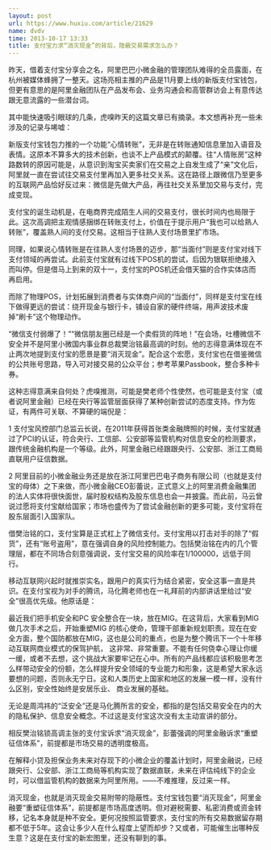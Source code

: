 ```yaml
---
layout: post
url: https://www.huxiu.com/article/21629
name: dvdv
time: 2013-10-17 13:33
title: 支付宝力求“消灭现金”的背后，隐蔽交易需求怎么办？
---
```

昨天，借着支付宝分享会之名，阿里巴巴小微金融的管理团队难得的全员露面，在杭州被媒体蜂拥了一整天。这场亮相主推的产品是11月要上线的新版支付宝钱包，但更有意思的是阿里金融团队在产品发布会、业务沟通会和高管群访会上有意传达跟无意流露的一些潜台词。

其中能快速吸引眼球的几条，虎嗅昨天的这篇文章已有摘录。本文想再补充一些未涉及的记录与唏嘘：

新版支付宝钱包力推的一个功能“心情转账”，无非是在转账通知信息里加入语音及表情。这原本不算多大的技术创新，也谈不上产品模式的颠覆。往“人情账房”这种路数转的原因可能是，从意识到淘宝买卖家们在交易之上自发生成了“亲”文化后，阿里就一直在尝试往交易支付里再加入更多社交关系。这在路径上跟微信乃至更多的互联网产品恰好反过来：微信是先做大产品，再往社交关系里加交易与支付，完成变现。

支付宝的诞生动机是，在电商界完成陌生人间的交易支付，很长时间内也局限于此。这次高调把主观情感捆绑在转账支付上，价值在于提示用户“我也可以给熟人转账”，覆盖熟人间的支付交易。这相当于往熟人支付场景里扩市场。

同理，如果说心情转账是在往熟人支付场景的迈步，那“当面付”则是支付宝对线下支付领域的再尝试。此前支付宝就有过线下POS机的尝试，后因为银联拒绝接入而叫停。但是借马上到来的双十一，支付宝的POS机还会借天猫的合作实体店而再启用。

而除了物理POS，计划拓展到消费者与实体商户间的“当面付”，同样是支付宝在线下做得更远的尝试：绕开现金与银行卡，铺设自家的硬件终端，用声波技术废掉“刷卡”这个物理动作。

“微信支付弱爆了！”“微信朋友圈已经是一个卖假货的阵地！”在会场，吐槽微信不安全并不是阿里小微国内事业群总裁樊治铭最高调的时刻。他的志得意满体现在不止两次地提到支付宝的愿景是要“消灭现金”。配合这个宏愿，支付宝也在借鉴微信的公共账号思路，导入可对接交易的公众平台；参考苹果Passbook，整合多种卡券。

这种志得意满来自何处？虎嗅推测，可能是樊老师个性使然，也可能是支付宝（或者说阿里金融）已经在央行等监管层面获得了某种创新尝试的态度支持。作为佐证，有两件可关联、不算硬的端倪是：

1 支付宝风控部门总监云长说，在2011年获得首张类金融牌照的时候，支付宝就通过了PCI的认证，符合央行、工信部、公安部等监管机构对信息安全的检测要求，跟传统金融机构是一个等级。此外，阿里金融已经跟跟央行、公安部、浙江工商局直联用户征信数据。

2 阿里目前的小微金融业务还是放在浙江阿里巴巴电子商务有限公司（也就是支付宝的母体）之下来做，而小微金融CEO彭蕾说，正式意义上的阿里消费金融集团的法人实体将很快面世，届时股权结构及股东信息也会一并披露。而此前，马云曾说过愿将支付宝献给国家；市场也盛传为了尝试金融创新的更多可能，支付宝将在股东层面引入国家队。

借樊治铭的口，支付宝算是正式杠上了微信支付。支付宝用以打击对手的除了“假货”，还有“账号盗用”，意在强调自身的风险控制能力。包括樊治铭在内的几个管理层，都在不同场合刻意强调说，支付宝交易的风险率在1/100000，远低于同行。

移动互联网兴起时就推崇实名，跟用户的真实行为结合紧密，安全这事一直是共识。在支付宝视为对手的腾讯，马化腾老师也在一礼拜前的内部讲话里给过“安全”很高优先级。他原话是：

最近我们把手机安全和PC 安全整合在一块，放在MIG。在这背后，大家看到MIG 做几次手术之后，开始重塑MIG 的核心使命，管理干部重新规划职责。现在在安全方面，整个国防都放在MIG，这也是公司的重点，也是为整个腾讯下一个十年移动互联网商业模式的保驾护航， 这非常、非常重要。不能有任何侥幸心理让你缓一缓，或者不去想，这个挑战大家要牢记在心中。所有的产品线都应该积极思考怎么样带动安全的份额，怎么样提升安全领域的专业能力和形象，这是希望大家永远要想的问题，否则永无宁日。这和人类历史上国家和地区的发展一模一样，没有什么区别，安全性始终是安居乐业、 商业发展的基础。

无论是周鸿祎的“泛安全”还是马化腾所言的安全，都指的是包括交易安全在内的大的隐私保护、信息安全概念。不过这是支付宝这次没有太主动宣讲的部分。

相反樊治铭锁高调主张的支付宝诉求“消灭现金”，彭蕾强调的阿里金融诉求“重塑征信体系”，前提都是市场交易的透明度极高。

在解释小贷及担保业务未来对存现下的小微企业的覆盖计划时，阿里金融说，已经跟央行、公安部、浙江工商局等机构实现了数据直联，未来在评估纯线下的企业时，可以借监管机构的数据来为阿里所用。——不难推理，反过来一样。

消灭现金，也就是消灭现金交易附带的隐蔽性。支付宝钱包要“消灭现金”，阿里金融要“重塑征信体系”，前提都是市场高度透明。但对避税需要、私密消费或资金转移，记名本身就是种不安全。更何况按照监管要求，支付宝的所有交易数据留存期都不低于5年。这会让多少人在什么程度上望而却步？又或者，可能催生出哪种反生意？这是在支付宝的新宏图里，还没有聊到的事。

